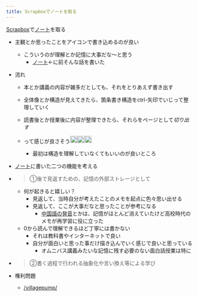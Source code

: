 ```yaml
---
title: Scrapboxでノートを取る
---
```


[Scrapbox](Scrapbox.md)で[ノート](%E3%83%8E%E3%83%BC%E3%83%88.md)を取る

* 主観とか思ったことをアイコンで書き込めるのが良い
  
  * こういうのが理解とか記憶に大事だな〜と思う
    * [ノート](%E3%83%8E%E3%83%BC%E3%83%88.md)\<-に前そんな話を書いた
* 流れ
  
  * 本とか講義の内容が雑多だとしても、それをとりあえず書き出す
  * 全体像とか構造が見えてきたら、箇条書き構造をctrl-矢印でいじって整理していく
  * 読書後とか授業後に内容が整理できたら、それらをページとして*切り出す*
  * って感じが良さそう<img src='https://scrapbox.io/api/pages/blu3mo-public/blu3mo/icon' alt='blu3mo.icon' height="19.5"/><img src='https://scrapbox.io/api/pages/blu3mo-public/blu3mo/icon' alt='blu3mo.icon' height="19.5"/><img src='https://scrapbox.io/api/pages/blu3mo-public/blu3mo/icon' alt='blu3mo.icon' height="19.5"/>

    * 最初は構造を理解していなくてもいいのが良いところ
* [ノート](%E3%83%8E%E3%83%BC%E3%83%88.md)に書いた二つの機能を考える

* 
   > 
   > ①後で見返すための、記憶の外部ストレージとして
  
  * 何が起きると嬉しい？
    * 見返して、当時自分が考えたことのメモを起点に色々思い出せる
    * 見返して、ここが大事だなと思ったことが参考になる
      * [中国語の発音](%E4%B8%AD%E5%9B%BD%E8%AA%9E%E3%81%AE%E7%99%BA%E9%9F%B3.md)とかは、記憶がほとんど消えていたけど高校時代のメモが再学習に役に立った
  * 0から読んで理解できるほど丁寧には書かない
    * それは教科書やインターネットで良い
    * 自分が面白いと思った事だけ描き込んでいく感じで良いと思っている
      * オムニバス講義みたいな記憶に残す必要のない面白話授業は特に
* 
   > 
   > ②書く過程で行われる抽象化や言い換え等による学び

* 権利問題
  
  * [/villagepump/](https://scrapbox.io/villagepump/)
